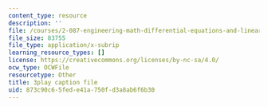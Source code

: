 ```yaml
---
content_type: resource
description: ''
file: /courses/2-087-engineering-math-differential-equations-and-linear-algebra-fall-2014/873c90c65fede41a750fd3a8ab6f6b30_xvTYUnqn2wY.srt
file_size: 83755
file_type: application/x-subrip
learning_resource_types: []
license: https://creativecommons.org/licenses/by-nc-sa/4.0/
ocw_type: OCWFile
resourcetype: Other
title: 3play caption file
uid: 873c90c6-5fed-e41a-750f-d3a8ab6f6b30
---
```

